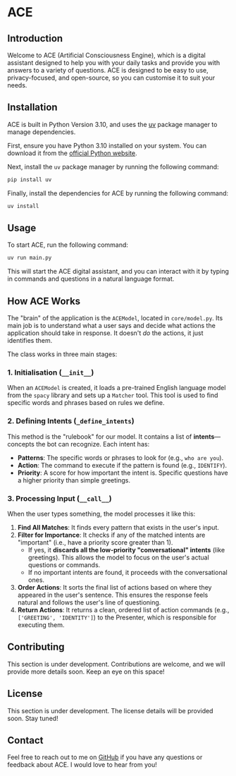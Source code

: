# ACE

## Introduction

Welcome to ACE (Artificial Consciousness Engine), which is a digital assistant designed to help you with your daily tasks and provide you with answers to a variety of questions. ACE is designed to be easy to use, privacy-focused, and open-source, so you can customise it to suit your needs.

## Installation

ACE is built in Python Version 3.10, and uses the [uv](https://docs.astral.sh/uv/) package manager to manage dependencies.

First, ensure you have Python 3.10 installed on your system. You can download it from the [official Python website](https://www.python.org/downloads/).

Next, install the `uv` package manager by running the following command:

```bash
pip install uv
```

Finally, install the dependencies for ACE by running the following command:

```bash
uv install
```

## Usage

To start ACE, run the following command:

```bash
uv run main.py
```

This will start the ACE digital assistant, and you can interact with it by typing in commands and questions in a natural language format.

## How ACE Works

The "brain" of the application is the `ACEModel`, located in `core/model.py`. Its main job is to understand what a user says and decide what actions the application should take in response. It doesn't _do_ the actions, it just identifies them.

The class works in three main stages:

### 1. Initialisation (`__init__`)

When an `ACEModel` is created, it loads a pre-trained English language model from the `spacy` library and sets up a `Matcher` tool. This tool is used to find specific words and phrases based on rules we define.

### 2. Defining Intents (`_define_intents`)

This method is the "rulebook" for our model. It contains a list of **intents**—concepts the bot can recognize. Each intent has:

- **Patterns**: The specific words or phrases to look for (e.g., `who are you`).
- **Action**: The command to execute if the pattern is found (e.g., `IDENTIFY`).
- **Priority**: A score for how important the intent is. Specific questions have a higher priority than simple greetings.

### 3. Processing Input (`__call__`)

When the user types something, the model processes it like this:

1.  **Find All Matches**: It finds every pattern that exists in the user's input.
2.  **Filter for Importance**: It checks if any of the matched intents are "important" (i.e., have a priority score greater than 1).
    - If yes, it **discards all the low-priority "conversational" intents** (like greetings). This allows the model to focus on the user's actual questions or commands.
    - If no important intents are found, it proceeds with the conversational ones.
3.  **Order Actions**: It sorts the final list of actions based on where they appeared in the user's sentence. This ensures the response feels natural and follows the user's line of questioning.
4.  **Return Actions**: It returns a clean, ordered list of action commands (e.g., `['GREETING', 'IDENTITY']`) to the Presenter, which is responsible for executing them.

## Contributing

This section is under development. Contributions are welcome, and we will provide more details soon. Keep an eye on this space!

## License

This section is under development. The license details will be provided soon. Stay tuned!

## Contact

Feel free to reach out to me on [GitHub](shaiebilly+ace@gmail.com) if you have any questions or feedback about ACE. I would love to hear from you!
